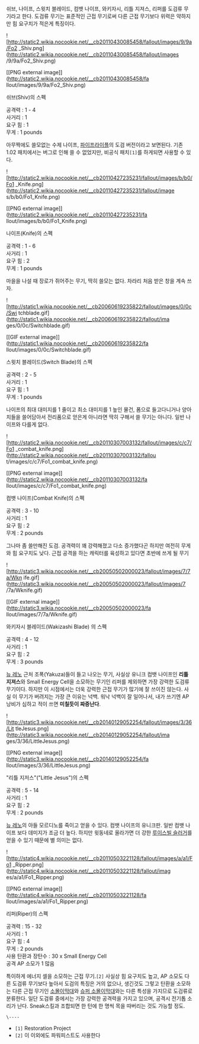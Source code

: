 쉬브, 나이프, 스윗치 블레이드, 컴뱃 나이프, 와키자시, 리틀 지져스, 리퍼를 도검류 무기라고 한다. 도검류 무기는 표준적인 근접 무기로써
다른 근접 무기보다 위력은 약하지만 힘 요구치가 적은게 특징이다.

![http://static2.wikia.nocookie.net/__cb20110430085458/fallout/images/9/9a/Fo2
_Shiv.png](http://static2.wikia.nocookie.net/__cb20110430085458/fallout/images
/9/9a/Fo2_Shiv.png)

[[PNG external image]](http://static2.wikia.nocookie.net/__cb20110430085458/fa
llout/images/9/9a/Fo2_Shiv.png)

  
쉬브(Shiv)의 스펙  

공격력 : 1 - 4  
사거리 : 1  
요구 힘 : 1  
무게 : 1 pounds

  
아무짝에도 쓸모없는 수제 나이프, [파이프라이플](%ED%8C%8C%EC%9D%B4%ED%94%84%20%EB%9D%BC%EC%9D%B4%ED%94%8C.md)의 도검
버전이라고 보면된다. 기존 1.02 패치에서는 버그로 인해 쓸 수 없었지만, 비공식 패치`[1]`를 하게되면 사용할 수 있다.

![http://static2.wikia.nocookie.net/__cb20110427235231/fallout/images/b/b0/Fo1
_Knife.png](http://static2.wikia.nocookie.net/__cb20110427235231/fallout/image
s/b/b0/Fo1_Knife.png)

[[PNG external image]](http://static2.wikia.nocookie.net/__cb20110427235231/fa
llout/images/b/b0/Fo1_Knife.png)

  
나이프(Knife)의 스펙  

공격력 : 1 - 6  
사거리 : 1  
요구 힘 : 2  
무게 : 1 pounds

  
마을을 나설 때 장로가 쥐어주는 무기, 딱히 쓸모는 없다. 차라리 처음 받은 창을 계속 쓰자.

![http://static1.wikia.nocookie.net/__cb20060619235822/fallout/images/0/0c/Swi
tchblade.gif](http://static1.wikia.nocookie.net/__cb20060619235822/fallout/ima
ges/0/0c/Switchblade.gif)

[[GIF external image]](http://static1.wikia.nocookie.net/__cb20060619235822/fa
llout/images/0/0c/Switchblade.gif)

  
스윗치 블레이드(Switch Blade)의 스펙  

공격력 : 2 - 5  
사거리 : 1  
요구 힘 : 1  
무게 : 1 pounds

  
나이프의 최대 대미지를 1 줄이고 최소 대미지를 1 높인 물건, 폼으로 들고다니거나 양아치들을 쓸어담아서 전리품으로 얻은게 아니라면 딱히
구해서 쓸 무기는 아니다. 일반 나이프와 다를게 없다.

![http://static2.wikia.nocookie.net/__cb20110307003132/fallout/images/c/c7/Fo1
_combat_knife.png](http://static2.wikia.nocookie.net/__cb20110307003132/fallou
t/images/c/c7/Fo1_combat_knife.png)

[[PNG external image]](http://static2.wikia.nocookie.net/__cb20110307003132/fa
llout/images/c/c7/Fo1_combat_knife.png)

  
컴뱃 나이프(Combat Knife)의 스펙  

공격력 : 3 - 10  
사거리 : 1  
요구 힘 : 2  
무게 : 2 pounds

  
그나마 좀 쓸만해진 도검. 공격력이 꽤 강력해졌고 다소 증가했다곤 하지만 여전히 무게와 힘 요구치도 낮다. 근접 공격을 하는 캐릭터를
육성하고 있다면 초반에 쓰게 될 무기

![http://static3.wikia.nocookie.net/__cb20050502000023/fallout/images/7/7a/Wkn
ife.gif](http://static3.wikia.nocookie.net/__cb20050502000023/fallout/images/7
/7a/Wknife.gif)

[[GIF external image]](http://static3.wikia.nocookie.net/__cb20050502000023/fa
llout/images/7/7a/Wknife.gif)

  
와키자시 블레이드(Wakizashi Blade) 의 스펙  

공격력 : 4 - 12  
사거리 : 1  
요구 힘 : 2  
무게 : 3 pounds

  
[뉴 레노](%EB%89%B4%20%EB%A0%88%EB%85%B8.md) 근처 조폭(Yakuza)들이 들고 나오는 무기, 사실상
유니크 컴뱃 나이프인 **리틀 지져스**와 Small Energy Cell을 소모하는 무기인 리퍼를 제외하면 가장 강력한 도검류 무기이다.
하지만 이 시점에서는 더욱 강력한 근접 무기가 많기에 잘 쓰이진 않는다. 사실 이 무기가 버려지는 가장 큰 이유는 넉백. 워낙 넉백이 잘
일어나서, 내가 쓰기엔 AP낭비가 심하고 적이 쓰면 **미칠듯이 짜증난다**.

![http://static3.wikia.nocookie.net/__cb20140129052254/fallout/images/3/36/Lit
tleJesus.png](http://static3.wikia.nocookie.net/__cb20140129052254/fallout/ima
ges/3/36/LittleJesus.png)

[[PNG external image]](http://static3.wikia.nocookie.net/__cb20140129052254/fa
llout/images/3/36/LittleJesus.png)

  
"리틀 지저스"("Little Jesus")의 스펙  

공격력 : 5 - 14  
사거리 : 1  
요구 힘 : 2  
무게 : 2 pounds

  
[뉴 레노](%EB%89%B4%20%EB%A0%88%EB%85%B8.md)의 아들 모르디노를 죽이고 얻을 수 있다. 컴뱃 나이프의
유니크판. 일반 컴뱃 나이프 보다 데미지가 조금 더 높다. 하지만 윗동네로 올라가면 더 강한 [루이스빌 슬러거](%EB%91%94%EA%B8%B0%EB%A5%98%20%EA%B7%BC%EC%A0%91%20%EB%AC%B4%EA%B8%B0%28%ED%8F%B4%EC%95%84%EC%9B%832%29.md)를 얻을 수 있기 때문에 별 의미는 없다.

![http://static4.wikia.nocookie.net/__cb20110503221128/fallout/images/a/a1/Fo1
_Ripper.png](http://static4.wikia.nocookie.net/__cb20110503221128/fallout/imag
es/a/a1/Fo1_Ripper.png)

[[PNG external image]](http://static4.wikia.nocookie.net/__cb20110503221128/fa
llout/images/a/a1/Fo1_Ripper.png)

  
리퍼(Riper)의 스펙  

공격력 : 15 - 32  
사거리 : 1  
요구 힘 : 4  
무게 : 2 pounds  
사용 탄환과 장탄수 : 30 x Small Energy Cell  
공격 AP 소모가 1 많음

  
특이하게 에너지 셀을 소모하는 근접 무기.`[2]` 사실상 힘 요구치도 높고, AP 소모도 다른 도검류 무기보다 높아서 도검의 특징은 거의
없으나, 생긴것도 그렇고 탄환을 소모하는 다른 근접 무기인 [소몰이막대](%EC%86%8C%EB%AA%B0%EC%9D%B4%20%EB%A7%89%EB%8C%80.md)와 [슈퍼 소몰이막대](%EC%86%8C%EB%AA%B0%EC%9D%B4%20%EB%A7%89%EB%8C%80.md)와는 다른 특성을 가지므로 도검류로
분류한다. 일단 도검류 중에서는 가장 강력한 공격력을 가지고 있으며, 공격시 전기톱 소리가 난다. Sneak스킬과 조합되면 한 턴에 한 명씩
목을 따버리는 것도 가능할 정도.

`\----`

  * `[1]` Restoration Project
  * `[2]` 이 이외에도 파워피스트도 사용한다

